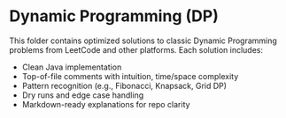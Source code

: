 # Dynamic Programming (DP)

This folder contains optimized solutions to classic Dynamic Programming problems from LeetCode and other platforms. Each solution includes:

-  Clean Java implementation
-  Top-of-file comments with intuition, time/space complexity
-  Pattern recognition (e.g., Fibonacci, Knapsack, Grid DP)
-  Dry runs and edge case handling
- Markdown-ready explanations for repo clarity
